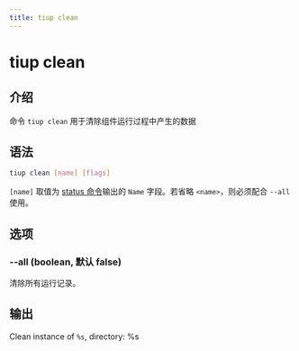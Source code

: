 ```yaml
---
title: tiup clean
---
```


# tiup clean

## 介绍

命令 `tiup clean` 用于清除组件运行过程中产生的数据

## 语法

```sh
tiup clean [name] [flags]
```

`[name]` 取值为 [status 命令](/tiup/tiup-command-status.md)输出的 `Name` 字段。若省略 `<name>`，则必须配合 `--all` 使用。

## 选项

### --all (boolean, 默认 false)

清除所有运行记录。

## 输出

Clean instance of `%s`, directory: %s